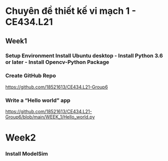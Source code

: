 # Chuyên đề thiết kế vi mạch 1 - CE434.L21
## Week1
### Setup Environment Install Ubuntu desktop - Install Python 3.6 or later - Install Opencv-Python Package

### Create GitHub Repo
https://github.com/18521613/CE434.L21-Group6
### Write a “Hello world” app 
https://github.com/18521613/CE434.L21-Group6/blob/main/WEEK_1/Hello_world.py
# Week2
### Install ModelSim
